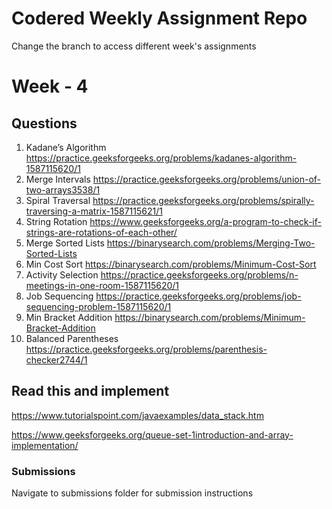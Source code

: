# Codered Weekly Assignment Repo

Change the branch to access different week's assignments

# Week - 4

## Questions
1. Kadane’s Algorithm
https://practice.geeksforgeeks.org/problems/kadanes-algorithm-1587115620/1
2. Merge Intervals
https://practice.geeksforgeeks.org/problems/union-of-two-arrays3538/1
3. Spiral Traversal
https://practice.geeksforgeeks.org/problems/spirally-traversing-a-matrix-1587115621/1
4. String Rotation
https://www.geeksforgeeks.org/a-program-to-check-if-strings-are-rotations-of-each-other/
5. Merge Sorted Lists
https://binarysearch.com/problems/Merging-Two-Sorted-Lists
6. Min Cost Sort
https://binarysearch.com/problems/Minimum-Cost-Sort
7. Activity Selection
https://practice.geeksforgeeks.org/problems/n-meetings-in-one-room-1587115620/1
8. Job Sequencing
https://practice.geeksforgeeks.org/problems/job-sequencing-problem-1587115620/1
9. Min Bracket Addition
https://binarysearch.com/problems/Minimum-Bracket-Addition
10. Balanced Parentheses
https://practice.geeksforgeeks.org/problems/parenthesis-checker2744/1
## Read this and implement
https://www.tutorialspoint.com/javaexamples/data_stack.htm

https://www.geeksforgeeks.org/queue-set-1introduction-and-array-implementation/

### Submissions
Navigate to submissions folder for submission instructions
